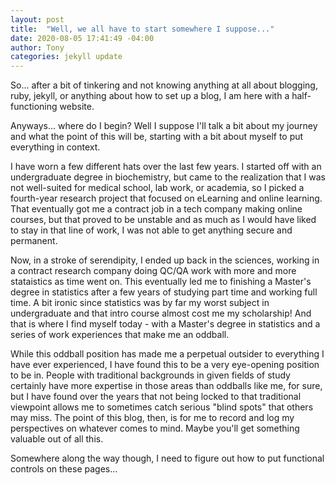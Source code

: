 ```yaml
---
layout: post
title:  "Well, we all have to start somewhere I suppose..."
date: 2020-08-05 17:41:49 -04:00
author: Tony
categories: jekyll update
---
```


So... after a bit of tinkering and not knowing anything at all about blogging, ruby, jekyll, 
or anything about how to set up a blog, I am here with a half-functioning website.

Anyways... where do I begin? Well I suppose I'll talk a bit about my journey and what the point of
this will be, starting with a bit about myself to put everything in context. 

I have worn a few different hats over the last few years. I started off with an undergraduate
degree in biochemistry, but came to the realization that I was not well-suited for medical school, lab work, 
or academia, so I picked a fourth-year research project that focused on eLearning and online learning. That eventually
got me a contract job in a tech company making online courses, but that proved to be unstable and as much as I would have
liked to stay in that line of work, I was not able to get anything secure and permanent. 

Now, in a stroke of serendipity, I ended up back in the sciences, working in a contract research company doing QC/QA work with more and more 
stataistics as time went on. This eventually led me to finishing a Master's degree in statistics after a few years of studying
part time and working full time. A bit ironic since statistics was by far my worst subject in undergraduate and 
that intro course almost cost me my scholarship! And that is where I find myself today - with a Master's degree in statistics and a series of 
work experiences that make me an oddball. 

While this oddball position has made me a perpetual outsider to everything I have ever experienced, I have found this to be a very eye-opening
position to be in. People with traditional backgrounds in given fields of study certainly have more expertise in those areas than oddballs
like me, for sure, but I have found over the years that not being locked to that traditional viewpoint allows me to sometimes catch serious
"blind spots" that others may miss. The point of this blog, then, is for me to record and log my perspectives on whatever comes to mind. 
Maybe you'll get something valuable out of all this. 


Somewhere along the way though, I need to figure out how to put functional controls on these pages...
